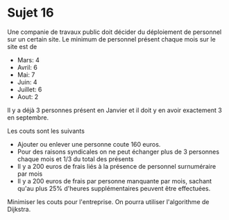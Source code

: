 # Sujet 16

Une companie de travaux public doit décider du déploiement de personnel sur un certain site.
Le minimum de personnel présent chaque mois sur le site est de
- Mars: 4
- Avril: 6
- Mai: 7
- Juin: 4
- Juillet: 6
- Aout: 2

Il y a déjà 3 personnes présent en Janvier et il doit y en avoir exactement 3 en septembre.

Les couts sont les suivants
- Ajouter ou enlever une personne coute 160 euros.
- Pour des raisons syndicales on ne peut échanger plus de 3 personnes chaque mois et 1/3 du total des présents
- Il y a 200 euros de frais liés à la présence de personnel surnuméraire par mois
- Il y a 200 euros de frais par personne manquante par mois, sachant qu'au plus 25% d'heures supplémentaires peuvent être effectuées.

Minimiser les couts pour l'entreprise. 
On pourra utiliser l'algorithme de Dijkstra.
